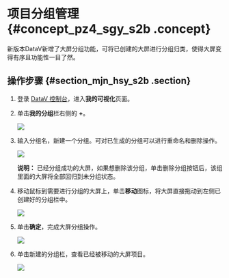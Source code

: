 # 项目分组管理 {#concept_pz4_sgy_s2b .concept}

新版本DataV新增了大屏分组功能，可将已创建的大屏进行分组归类，使得大屏变得有序且功能性一目了然。

## 操作步骤 {#section_mjn_hsy_s2b .section}

1.  登录 [DataV 控制台](https://datav.aliyun.com/)，进入**我的可视化**页面。
2.  单击**我的分组**栏右侧的 **+**。

    ![](http://static-aliyun-doc.oss-cn-hangzhou.aliyuncs.com/assets/img/17345/15584347609197_zh-CN.png)

3.  输入分组名，新建一个分组。可对已生成的分组可以进行重命名和删除操作。

    ![](http://static-aliyun-doc.oss-cn-hangzhou.aliyuncs.com/assets/img/17345/15584347609198_zh-CN.png)

    **说明：** 已经分组成功的大屏，如果想删除该分组，单击删除分组按钮后，该组里面的大屏将全部回归到未分组状态。

4.  移动鼠标到需要进行分组的大屏上，单击**移动**图标，将大屏直接拖动到左侧已创建好的分组栏中。

    ![](http://static-aliyun-doc.oss-cn-hangzhou.aliyuncs.com/assets/img/17345/15584347609199_zh-CN.png)

5.  单击**确定**，完成大屏分组操作。

    ![](http://static-aliyun-doc.oss-cn-hangzhou.aliyuncs.com/assets/img/17345/15584347609200_zh-CN.png)

6.  单击新建的分组栏，查看已经被移动的大屏项目。

    ![](http://static-aliyun-doc.oss-cn-hangzhou.aliyuncs.com/assets/img/17345/15584347609201_zh-CN.png)


